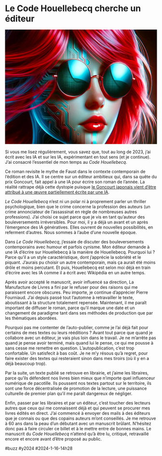 # Le Code Houellebecq cherche un éditeur

![Zola](_i/ZolaHD.webp)

Si vous me lisez régulièrement, vous savez que, tout au long de 2023, j’ai écrit avec les IA et sur les IA, expérimentant en tout sens (et je continue). J’ai consacré l’essentiel de mon temps au *Code Houellebecq*.

Ce roman revisite le mythe de Faust dans le contexte contemporain de l’édition et des IA. Il se centre sur un éditeur ambitieux qui, dans sa quête du prix Goncourt, fait appel à une IA pour écrire son roman de l’année. La réalité rattrape déjà cette dystopie puisque [le Goncourt japonais vient d’être attribué à une œuvre partiellement écrite par une IA](https://themessenger.com/tech/author-admits-she-used-chatgpt-to-write-award-winning-novel).

*Le Code Houellebecq* n’est ni un polar ni à proprement parler un thriller psychologique, bien que le crime concerne la profession des auteurs (un crime annonciateur de l’assassinat en règle de nombreuses autres professions). J’ai choisi ce sujet parce que je vis en tant qu’auteur des bouleversements irréversibles. Pour moi, il y a déjà un avant et un après l’émergence des IA génératives. Elles ouvrent de nouvelles possibilités, en referment d’autres. Nous sommes à l’aube d’une nouvelle époque.

Dans *Le Code Houellebecq*, j’essaie de discuter des bouleversements contemporains avec humour et parfois cynisme. Mon éditeur demande à une IA d’écrire sur Houellebecq à la manière de Houellebecq. Pourquoi lui ? Parce qu’il a un style caractéristique, dont j’apprécie la sobriété et le piquant. J’aurais pu choisir un autre contemporain, mais ça aurait été moins drôle et moins percutant. Et puis, Houellebecq est selon moi déjà en train d’écrire avec les IA comme il a écrit avec Wikipédia en un autre temps.

Après avoir accepté le manuscrit, avoir influencé sa direction, La Manufacture de Livres a fini par le refuser pour des raisons qui me paraissent encore obscures. Peu importe, je continue d’apprécier Pierre Fourniaud. J’ai depuis passé tout l’automne à retravailler le texte, aboutissant à la structure totalement repensée. Maintenant, il me paraît important de diffuser le roman, parce qu’il marque une date et un changement de paradigme tant dans ses méthodes de production que par les thématiques abordées.

Pourquoi pas me contenter de l’auto-publier, comme je l’ai déjà fait pour certains de mes textes ou leurs rééditions ? Avant tout parce que quand je collabore avec un éditeur, je vais plus loin dans le travail. Je ne m’arrête pas quand je pense avoir terminé, mais quand lui le pense, ce qui me pousse à sans cesse me remettre en question. L’autopublication, c’est trop confortable. Un satisfecit à bas coût. Je ne m’y résous qu’à regret, pour faire exister des textes qui resteraient sinon dans mes tiroirs (où il y en a déjà beaucoup trop).

Par la suite, un texte publié se retrouve en librairie, et j’aime les libraires, parce qu’ils défendent nos livres bien mieux que n’importe quel influenceur numérique de pacotille. Ils poussent nos textes partout sur le territoire, ils sont une force décentralisée de promotion de la lecture, une puissance culturelle de premier plan qu’il me paraît dangereux de négliger.

Enfin, passer par les libraires et par un éditeur, c’est toucher des lecteurs autres que ceux qui me connaissent déjà et qui peuvent se procurer mes livres édités en direct. J’ai commencé à envoyer des mails à des éditeurs que je connais ou que des copains auteurs m’ont conseillés. Je me retrouve à 60 ans dans la peau d’un débutant avec un manuscrit brûlant. N’hésitez donc pas à faire circuler ce billet et à le mettre entre de bonnes mains. Le manuscrit du *Code Houellebecq* n’attend qu’à être lu, critiqué, retravaillé encore et encore avant d’être proposé au public.

#buzz #y2024 #2024-1-16-14h28

